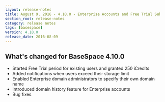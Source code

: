 ```yaml
---
layout: release-notes
title: August 9, 2016 - 4.10.0 - Enterprise Accounts and Free Trial Subscription
section_root: release-notes
category: release notes
tags: [basespace]
version: 4.10.0
release_date: 2016-08-09
---
```


## What's changed for BaseSpace 4.10.0
- Started Free Trial period for existing users and granted 250 iCredits
- Added notifications when users exceed their storage limit
- Enabled Enterprise domain administrators to specify their own domain name
- Introduced domain history feature for Enterprise accounts
- Bug fixes
